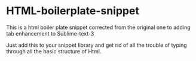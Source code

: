 # HTML-boilerplate-snippet
This is a html boiler plate snippet corrected from the original one to adding tab enhancement to Sublime-text-3

Just add this to your snippet library and get rid of all the trouble of typing through all the basic structure of Html.
